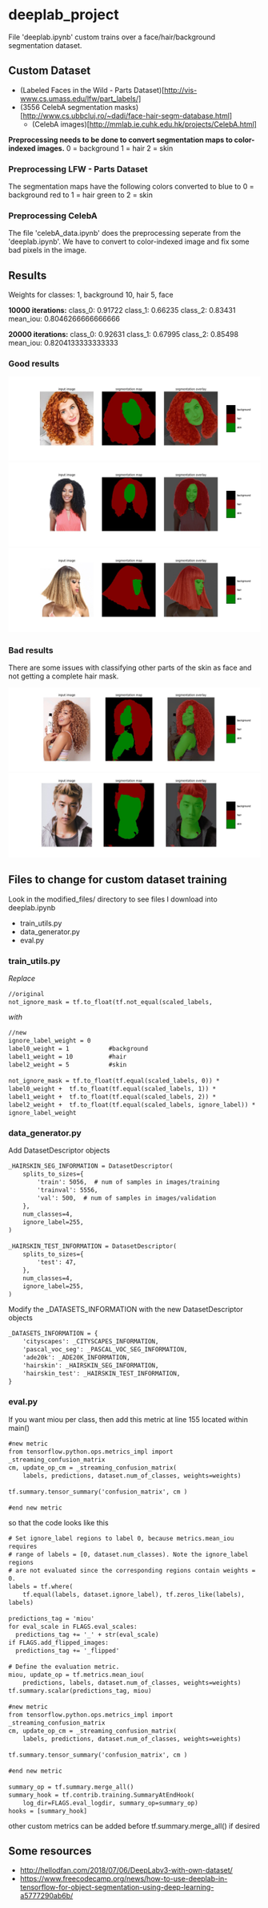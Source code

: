 # deeplab_project

File 'deeplab.ipynb' custom trains over a face/hair/background segmentation dataset.

## Custom Dataset
* (Labeled Faces in the Wild - Parts Dataset)[http://vis-www.cs.umass.edu/lfw/part_labels/]
* (3556 CelebA segmentation masks)[http://www.cs.ubbcluj.ro/~dadi/face-hair-segm-database.html]
  * (CelebA images)[http://mmlab.ie.cuhk.edu.hk/projects/CelebA.html]
  
**Preprocessing needs to be done to convert segmentation maps to color-indexed images.**
0 = background
1 = hair
2 = skin

### Preprocessing LFW - Parts Dataset
The segmentation maps have the following colors converted to 
blue to 0 = background
red to 1 = hair
green to 2 = skin

### Preprocessing CelebA
The file 'celebA_data.ipynb' does the preprocessing seperate from the 'deeplab.ipynb'. We have to convert to color-indexed image and fix some bad pixels in the image.


## Results
Weights for classes:
1, background
10, hair
5, face

**10000 iterations:**
class_0: 0.91722
class_1: 0.66235
class_2: 0.83431
mean_iou: 0.8046266666666666

**20000 iterations:**
class_0: 0.92631
class_1: 0.67995
class_2: 0.85498
mean_iou: 0.8204133333333333

### Good results

![Result Curly Good](/README_images/good/curly3.jpg)
![Result Kinky Good](/README_images/good/kinky3.jpg)
![Result Straight Good](/README_images/good/straight4.jpg)

### Bad results

There are some issues with classifying other parts of the skin as face and not getting a complete hair mask.

![Result Curly Bad](/README_images/bad/curly5.jpg)
![Result Short Bad](/README_images/bad/shortmen9.jpg)




## Files to change for custom dataset training

Look in the modified_files/ directory to see files I download into deeplab.ipynb

* train_utils.py
* data_generator.py
* eval.py


### train_utils.py
*Replace*
```
//original
not_ignore_mask = tf.to_float(tf.not_equal(scaled_labels,
```
*with*
```
//new
ignore_label_weight = 0
label0_weight = 1           #background
label1_weight = 10          #hair
label2_weight = 5           #skin
    
not_ignore_mask = tf.to_float(tf.equal(scaled_labels, 0)) * label0_weight +  tf.to_float(tf.equal(scaled_labels, 1)) * label1_weight +  tf.to_float(tf.equal(scaled_labels, 2)) * label2_weight +  tf.to_float(tf.equal(scaled_labels, ignore_label)) * ignore_label_weight 
```

### data_generator.py
Add DatasetDescriptor objects 
```
_HAIRSKIN_SEG_INFORMATION = DatasetDescriptor(
    splits_to_sizes={
        'train': 5056,  # num of samples in images/training
        'trainval': 5556,
        'val': 500,  # num of samples in images/validation
    },
    num_classes=4,
    ignore_label=255,
)

_HAIRSKIN_TEST_INFORMATION = DatasetDescriptor(
    splits_to_sizes={
        'test': 47,
    },
    num_classes=4,
    ignore_label=255,
)
```

Modify the _DATASETS_INFORMATION with the new DatasetDescriptor objects
```
_DATASETS_INFORMATION = {
    'cityscapes': _CITYSCAPES_INFORMATION,
    'pascal_voc_seg': _PASCAL_VOC_SEG_INFORMATION,
    'ade20k': _ADE20K_INFORMATION,
    'hairskin': _HAIRSKIN_SEG_INFORMATION,
    'hairskin_test': _HAIRSKIN_TEST_INFORMATION,
}
```

### eval.py

If you want miou per class, then add this metric at line 155 located within main()
```
#new metric
from tensorflow.python.ops.metrics_impl import _streaming_confusion_matrix
cm, update_op_cm = _streaming_confusion_matrix(
    labels, predictions, dataset.num_of_classes, weights=weights)

tf.summary.tensor_summary('confusion_matrix', cm )

#end new metric 
```
so that the code looks like this 

```
# Set ignore_label regions to label 0, because metrics.mean_iou requires
# range of labels = [0, dataset.num_classes). Note the ignore_label regions
# are not evaluated since the corresponding regions contain weights = 0.
labels = tf.where(
    tf.equal(labels, dataset.ignore_label), tf.zeros_like(labels), labels)

predictions_tag = 'miou'
for eval_scale in FLAGS.eval_scales:
  predictions_tag += '_' + str(eval_scale)
if FLAGS.add_flipped_images:
  predictions_tag += '_flipped'

# Define the evaluation metric.
miou, update_op = tf.metrics.mean_iou(
    predictions, labels, dataset.num_of_classes, weights=weights)
tf.summary.scalar(predictions_tag, miou)

#new metric
from tensorflow.python.ops.metrics_impl import _streaming_confusion_matrix
cm, update_op_cm = _streaming_confusion_matrix(
    labels, predictions, dataset.num_of_classes, weights=weights)

tf.summary.tensor_summary('confusion_matrix', cm )

#end new metric    

summary_op = tf.summary.merge_all()
summary_hook = tf.contrib.training.SummaryAtEndHook(
    log_dir=FLAGS.eval_logdir, summary_op=summary_op)
hooks = [summary_hook]
```
other custom metrics can be added before tf.summary.merge_all() if desired


## Some resources
* http://hellodfan.com/2018/07/06/DeepLabv3-with-own-dataset/
* https://www.freecodecamp.org/news/how-to-use-deeplab-in-tensorflow-for-object-segmentation-using-deep-learning-a5777290ab6b/
